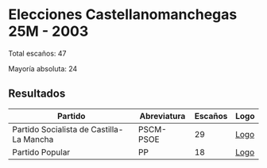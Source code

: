 # Elecciones Castellanomanchegas 25M - 2003

Total escaños: 47

Mayoría absoluta: 24

## Resultados

| Partido | Abreviatura | Escaños | Logo |
| - | - | - | - |
| Partido Socialista de Castilla-La Mancha | PSCM-PSOE | 29 | [Logo](https://github.com/playzzz/Pactos/blob/master/Logos/PSOE.jpg?raw=true)
| Partido Popular | PP | 18 | [Logo](https://github.com/playzzz/Pactos/blob/master/Logos/PP.jpg?raw=true)
